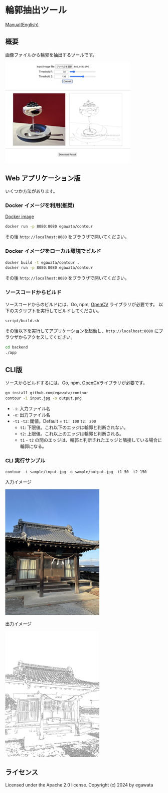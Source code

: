 # 輪郭抽出ツール

[Manual(English)](./README.md)

## 概要

画像ファイルから輪郭を抽出するツールです。 

<img src="sample/webapp.png" width="400">

## Web アプリケーション版

いくつか方法があります。

### Docker イメージを利用(推奨)

[Docker image](https://hub.docker.com/r/egawata/contour/tags)

~~~sh
docker run -p 8080:8080 egawata/contour
~~~

その後 `http://localhost:8080` をブラウザで開いてください。

### Docker イメージをローカル環境でビルド

~~~sh
docker build -t egawata/contour .
docker run -p 8080:8080 egawata/contour
~~~

その後 `http://localhost:8080` をブラウザで開いてください。

### ソースコードからビルド

ソースコードからのビルドには、Go, npm, [OpenCV](https://opencv.org/) ライブラリが必要です。
以下のスクリプトを実行してビルドしてください。

~~~sh
script/build.sh
~~~

その後以下を実行してアプリケーションを起動し、`http://localhost:8080` にブラウザからアクセスしてください。

~~~sh
cd backend
./app
~~~

## CLI版

ソースからビルドするには、Go, npm, [OpenCV](https://opencv.org/)ライブラリが必要です。

~~~sh
go install github.com/egawata/contour
contour -i input.jpg -o output.png
~~~

- `-i`: 入力ファイル名
- `-o`: 出力ファイル名
- `-t1` `-t2`: 閾値。Default = `t1: 100` `t2: 200`
    - `t1`: 下限値。これ以下のエッジは輪郭と判断されない。
    - `t2`: 上限値。これ以上のエッジは輪郭と判断される。
    - `t1` - `t2` の間のエッジは、輪郭と判断されたエッジと隣接している場合に輪郭になる。 

### CLI 実行サンプル

~~~
contour -i sample/input.jpg -o sample/output.jpg -t1 50 -t2 150
~~~

入力イメージ

<img src="sample/input.jpg" width="300" />

出力イメージ

<img src="sample/output.jpg" width="300" />

## ライセンス

Licensed under the Apache 2.0 license. Copyright (c) 2024 by egawata
